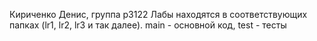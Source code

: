 Кириченко Денис, группа p3122
Лабы находятся в соответствующих папках (lr1, lr2, lr3 и так далее). main - основной код, test - тесты

